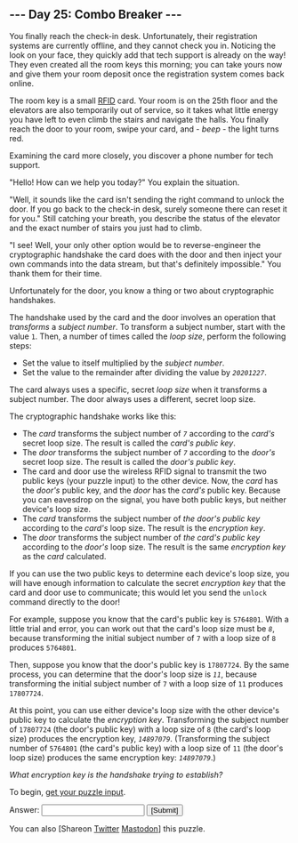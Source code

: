 <main>
  <article class="day-desc">
    <h2>--- Day 25: Combo Breaker ---</h2>
    <p>You finally reach the check-in desk. Unfortunately, their registration systems are currently offline, and they
      cannot check you in. Noticing the look on your face, they quickly add that tech support is already on the way!
      They even created all the room keys this morning; you can take yours now and give them your room deposit once the
      registration system comes back online.</p>
    <p>The room key is a small <a href="https://en.wikipedia.org/wiki/Radio-frequency_identification"
        target="_blank">RFID</a> card. Your room is on the 25th floor and the elevators are also temporarily out of
      service, so it takes what little energy you have left to even climb the stairs and navigate the halls. You finally
      reach the door to your room, swipe your card, and - <em>beep</em> - the light turns red.</p>
    <p>Examining the card more closely, you discover a phone number for tech support.</p>
    <p>"Hello! How can we help you today?" You explain the situation.</p>
    <p>"Well, it sounds like the card isn't sending the right command to unlock the door. If you go back to the check-in
      desk, surely someone there can reset it for you." Still catching your breath, you describe the status of the
      elevator and the exact number of stairs you just had to climb.</p>
    <p>"I see! Well, your only other option would be to reverse-engineer the cryptographic handshake the card does with
      the door and then inject your own commands into the data stream, but that's definitely impossible." You thank them
      for their time.</p>
    <p>Unfortunately for the door, you know a thing or two about cryptographic handshakes.</p>
    <p>The handshake used by the card and the door involves an operation that <em>transforms</em> a <em>subject
        number</em>. To transform a subject number, start with the value <code>1</code>. Then, a number of times called
      the <em>loop size</em>, perform the following steps:</p>
    <ul>
      <li>Set the value to itself multiplied by the <em>subject number</em>.</li>
      <li>Set the value to the remainder after dividing the value by <em><code>20201227</code></em>.</li>
    </ul>
    <p>The card always uses a specific, secret <em>loop size</em> when it transforms a subject number. The door always
      uses a different, secret loop size.</p>
    <p>The cryptographic handshake works like this:</p>
    <ul>
      <li>The <em>card</em> transforms the subject number of <em><code>7</code></em> according to the <em>card's</em>
        secret loop size. The result is called the <em>card's public key</em>.</li>
      <li>The <em>door</em> transforms the subject number of <em><code>7</code></em> according to the <em>door's</em>
        secret loop size. The result is called the <em>door's public key</em>.</li>
      <li>The card and door use the wireless RFID signal to transmit the two public keys (your puzzle input) to the
        other device. Now, the <em>card</em> has the <em>door's</em> public key, and the <em>door</em> has the
        <em>card's</em> public key. Because you can eavesdrop on the signal, you have both public keys, but neither
        device's loop size.</li>
      <li>The <em>card</em> transforms the subject number of <em>the door's public key</em> according to the
        <em>card's</em> loop size. The result is the <em>encryption key</em>.</li>
      <li>The <em>door</em> transforms the subject number of <em>the card's public key</em> according to the
        <em>door's</em> loop size. The result is the same <em>encryption key</em> as the <em>card</em> calculated.</li>
    </ul>
    <p>If you can use the two public keys to determine each device's loop size, you will have enough information to
      calculate the secret <em>encryption key</em> that the card and door use to communicate; this would let you send
      the <code>unlock</code> command directly to the door!</p>
    <p>For example, suppose you know that the card's public key is <code>5764801</code>. With a little trial and error,
      you can work out that the card's loop size must be <em><code>8</code></em>, because transforming the initial
      subject number of <code>7</code> with a loop size of <code>8</code> produces <code>5764801</code>.</p>
    <p>Then, suppose you know that the door's public key is <code>17807724</code>. By the same process, you can
      determine that the door's loop size is <em><code>11</code></em>, because transforming the initial subject number
      of <code>7</code> with a loop size of <code>11</code> produces <code>17807724</code>.</p>
    <p>At this point, you can use either device's loop size with the other device's public key to calculate the
      <em>encryption key</em>. Transforming the subject number of <code>17807724</code> (the door's public key) with a
      loop size of <code>8</code> (the card's loop size) produces the encryption key, <em><code>14897079</code></em>.
      (Transforming the subject number of <code>5764801</code> (the card's public key) with a loop size of
      <code>11</code> (the door's loop size) produces the same encryption key: <em><code>14897079</code></em>.)</p>
    <p><em>What encryption key is the handshake trying to establish?</em></p>
  </article>
  <p>To begin, <a href="25/input" target="_blank">get your puzzle input</a>.</p>
  <form method="post" action="25/answer"><input type="hidden" name="level" value="1" />
    <p>Answer: <input type="text" name="answer" autocomplete="off" /> <input type="submit" value="[Submit]" /></p>
  </form>
  <p>You can also <span class="share">[Share<span class="share-content">on
        <a href="https://twitter.com/intent/tweet?text=%22Combo+Breaker%22+%2D+Day+25+%2D+Advent+of+Code+2020&amp;url=https%3A%2F%2Fadventofcode%2Ecom%2F2020%2Fday%2F25&amp;related=ericwastl&amp;hashtags=AdventOfCode"
          target="_blank">Twitter</a>
        <a href="javascript:void(0);"
          onclick="var mastodon_instance=prompt('Mastodon Instance / Server Name?'); if(typeof mastodon_instance==='string' && mastodon_instance.length){this.href='https://'+mastodon_instance+'/share?text=%22Combo+Breaker%22+%2D+Day+25+%2D+Advent+of+Code+2020+%23AdventOfCode+https%3A%2F%2Fadventofcode%2Ecom%2F2020%2Fday%2F25'}else{return false;}"
          target="_blank">Mastodon</a></span>]</span> this puzzle.</p>
</main>